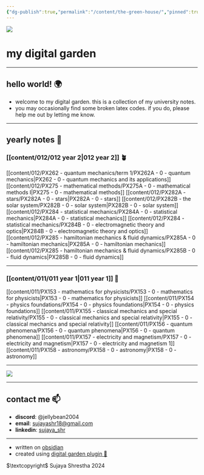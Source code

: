```yaml
---
{"dg-publish":true,"permalink":"/content/the-green-house/","pinned":true,"tags":["gardenEntry"],"noteIcon":"1","created":"2024-11-25T10:50:32.000+00:00","updated":"2024-12-30T16:29:07.178+00:00"}
---
```



<img src = 'https://i.pinimg.com/originals/0a/12/e1/0a12e130650543cf5b165a008d1604e3.gif'  class = 'banner'>

# my digital garden  
---
## hello world! 🌍

- welcome to my digital garden. this is a collection of my university notes.
- you may occasionally find some broken latex codes. if you do, please help me out by letting me know. 



---
## yearly notes 🌌
### [[content/012/012 year 2\|012 year 2]] 🪴
[[content/012/PX262 - quantum mechanics/term 1/PX262A - 0 - quantum mechanics\|PX262 - 0 - quantum mechanics and its applications]]
[[content/012/PX275 - mathematical methods/PX275A - 0 - mathematical methods I\|PX275 - 0 - mathematical methods]]
[[content/012/PX282A - stars/PX282A - 0 - stars\|PX282A - 0 - stars]]
[[content/012/PX282B - the solar system/PX282B - 0 - solar system\|PX282B - 0 - solar system]]
[[content/012/PX284 - statistical mechanics/PX284A - 0 - statistical mechanics\|PX284A - 0 - statistical mechanics]]
[[content/012/PX284 - statistical mechanics/PX284B  - 0 - electromagnetic theory and optics\|PX284B  - 0 - electromagnetic theory and optics]]
[[content/012/PX285 - hamiltonian mechanics & fluid dynamics/PX285A - 0 - hamiltonian mechanics\|PX285A - 0 - hamiltonian mechanics]]
[[content/012/PX285 - hamiltonian mechanics & fluid dynamics/PX285B - 0 - fluid dynamics\|PX285B - 0 - fluid dynamics]]

---
### [[content/011/011 year 1\|011 year 1]] 🌱
[[content/011/PX153 - mathematics for physicists/PX153 - 0 - mathematics for physicists\|PX153 - 0 - mathematics for physicists]]
[[content/011/PX154 - physics foundations/PX154 - 0 - physics foundations\|PX154 - 0 - physics foundations]]
[[content/011/PX155 - classical mechanics and special relativity/PX155 - 0 - classical mechanics and special relativity\|PX155 - 0 - classical mechanics and special relativity]]
[[content/011/PX156 - quantum phenomena/PX156 - 0 - quantum phenomena\|PX156 - 0 - quantum phenomena]]
[[content/011/PX157 - electricity and magnetism/PX157 - 0 - electricity and magnetism\|PX157 - 0 - electricity and magnetism 1]]
[[content/011/PX158 - astronomy/PX158 - 0 - astronomy\|PX158 - 0 - astronomy]]

---
<img src = "https://i.pinimg.com/originals/d6/d7/08/d6d708434397d59a043343235aeb6d69.gif" class = "banner">

---
## contact me 📫

- **discord**: @jellybean2004
- **email**: [sujayashr18@gmail.com](mailto:sujayashr18@gmail.com)
- **linkedin**: [sujaya_shr](https://www.linkedin.com/in/sujayashr/) 
---
- written on [obsidian](https://obsidian.md)
- created using [digital garden plugin 🏡](https://github.com/oleeskild/obsidian-digital-garden)

$\textcopyright$ Sujaya Shrestha 2024
